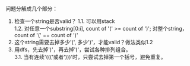 问题分解成几个部分：  
1. 检查一个string是否valid？ 
1.1. 可以用stack  
1.2. 对任意一个substring[0:i], count of '(' >= count of ')'; 对整个string，count of '(' == count of ')'  
2. 这个string需要去掉多少'(', 多少')'，才能valid？做法类似1.2   
3. 用dfs，先去掉')'，再去掉'('，尝试各种排列组合。  
3.1. 当有连续'((('或者')))'时，只尝试去掉第一个括号，避免重复。   
